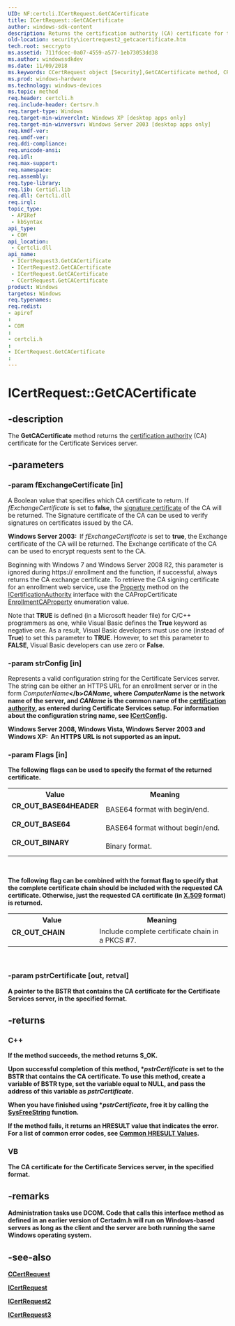 ```yaml
---
UID: NF:certcli.ICertRequest.GetCACertificate
title: ICertRequest::GetCACertificate
author: windows-sdk-content
description: Returns the certification authority (CA) certificate for the Certificate Services server.
old-location: security\icertrequest2_getcacertificate.htm
tech.root: seccrypto
ms.assetid: 711fdcec-0a07-4559-a577-1eb73053dd38
ms.author: windowssdkdev
ms.date: 11/09/2018
ms.keywords: CCertRequest object [Security],GetCACertificate method, CR_OUT_BASE64, CR_OUT_BASE64HEADER, CR_OUT_BINARY, CR_OUT_CHAIN, GetCACertificate, GetCACertificate method [Security], GetCACertificate method [Security],CCertRequest object, GetCACertificate method [Security],ICertRequest interface, GetCACertificate method [Security],ICertRequest2 interface, GetCACertificate method [Security],ICertRequest3 interface, ICertRequest interface [Security],GetCACertificate method, ICertRequest.GetCACertificate, ICertRequest2 interface [Security],GetCACertificate method, ICertRequest2::GetCACertificate, ICertRequest3 interface [Security],GetCACertificate method, ICertRequest3::GetCACertificate, ICertRequest::GetCACertificate, certcli/ICertRequest2::GetCACertificate, certcli/ICertRequest3::GetCACertificate, certcli/ICertRequest::GetCACertificate, security.icertrequest2_getcacertificate
ms.prod: windows-hardware
ms.technology: windows-devices
ms.topic: method
req.header: certcli.h
req.include-header: Certsrv.h
req.target-type: Windows
req.target-min-winverclnt: Windows XP [desktop apps only]
req.target-min-winversvr: Windows Server 2003 [desktop apps only]
req.kmdf-ver: 
req.umdf-ver: 
req.ddi-compliance: 
req.unicode-ansi: 
req.idl: 
req.max-support: 
req.namespace: 
req.assembly: 
req.type-library: 
req.lib: Certidl.lib
req.dll: Certcli.dll
req.irql: 
topic_type:
 - APIRef
 - kbSyntax
api_type:
 - COM
api_location:
 - Certcli.dll
api_name:
 - ICertRequest3.GetCACertificate
 - ICertRequest2.GetCACertificate
 - ICertRequest.GetCACertificate
 - CCertRequest.GetCACertificate
product: Windows
targetos: Windows
req.typenames: 
req.redist: 
- apiref
: 
- COM
: 
- certcli.h
: 
- ICertRequest.GetCACertificate
: 
---
```


# ICertRequest::GetCACertificate


## -description


The <b>GetCACertificate</b> method returns the <a href="https://msdn.microsoft.com/db46def4-bfdc-4801-a57d-d568e94a2dbb">certification authority</a> (CA) certificate for the Certificate Services server.


## -parameters




### -param fExchangeCertificate [in]

A Boolean value that specifies which CA certificate to return. If <i>fExchangeCertificate</i> is set to <b>false</b>, the <a href="https://msdn.microsoft.com/3e9d7672-2314-45c8-8178-5a0afcfd0c50">signature certificate</a> of the CA will be returned. The Signature certificate of the CA can be used to verify signatures on certificates issued by the CA.

<b>Windows Server 2003:  </b>If <i>fExchangeCertificate</i> is set to <b>true</b>, the Exchange certificate of the CA will be returned. The Exchange certificate of the CA can be used to encrypt requests sent to the CA.

Beginning with Windows 7 and Windows Server 2008 R2, this parameter is ignored during https:// enrollment and the function, if successful, always returns the CA exchange certificate. To retrieve the CA signing certificate for an enrollment web service, use the <a href="https://msdn.microsoft.com/4588891e-7be4-482a-bbad-c23759b06b1b">Property</a> method on the <a href="https://msdn.microsoft.com/ffd64396-a258-4cf5-aca1-a61102ecf313">ICertificationAuthority</a> interface with the CAPropCertificate <a href="https://msdn.microsoft.com/d4908ef0-aaf0-4396-9b89-cd7f3a9f6188">EnrollmentCAProperty</a> enumeration value.

Note that <b>TRUE</b> is defined (in a Microsoft header file) for C/C++ programmers as one, while  Visual Basic defines the <b>True</b> keyword as negative one. As a result, Visual Basic developers must use one (instead of <b>True</b>) to set this parameter to <b>TRUE</b>. However, to set this parameter to <b>FALSE</b>, Visual Basic developers can use zero or <b>False</b>.


### -param strConfig [in]

Represents a valid configuration string for the Certificate Services server. The string can be either an HTTPS URL for an enrollment server or in the form <i>ComputerName</i><b>\</b><i>CAName</i>, where <i>ComputerName</i> is the network name of the server, and <i>CAName</i> is the common name of the <a href="https://msdn.microsoft.com/db46def4-bfdc-4801-a57d-d568e94a2dbb">certification authority</a>, as entered during Certificate Services setup. For information about the configuration string name, see 
<a href="https://msdn.microsoft.com/92bece6a-73f0-47cf-8142-77e986448824">ICertConfig</a>.

<b>Windows Server 2008, Windows Vista, Windows Server 2003 and Windows XP:  </b>An HTTPS URL is not supported as an input.


### -param Flags [in]

The following flags can be used to specify the format of the returned certificate.



<table>
<tr>
<th>Value</th>
<th>Meaning</th>
</tr>
<tr>
<td width="40%"><a id="CR_OUT_BASE64HEADER"></a><a id="cr_out_base64header"></a><dl>
<dt><b>CR_OUT_BASE64HEADER</b></dt>
</dl>
</td>
<td width="60%">
BASE64 format with begin/end.

</td>
</tr>
<tr>
<td width="40%"><a id="CR_OUT_BASE64"></a><a id="cr_out_base64"></a><dl>
<dt><b>CR_OUT_BASE64</b></dt>
</dl>
</td>
<td width="60%">
BASE64 format without begin/end.

</td>
</tr>
<tr>
<td width="40%"><a id="CR_OUT_BINARY"></a><a id="cr_out_binary"></a><dl>
<dt><b>CR_OUT_BINARY</b></dt>
</dl>
</td>
<td width="60%">
Binary format.

</td>
</tr>
</table>
 


The following flag can be combined with the format flag to specify that the complete certificate chain should be included with the requested CA certificate. Otherwise, just the requested CA certificate (in <a href="https://msdn.microsoft.com/28dba6ef-939f-4789-9789-ee6e0fef0177">X.509</a> format) is returned.



<table>
<tr>
<th>Value</th>
<th>Meaning</th>
</tr>
<tr>
<td width="40%"><a id="CR_OUT_CHAIN"></a><a id="cr_out_chain"></a><dl>
<dt><b>CR_OUT_CHAIN</b></dt>
</dl>
</td>
<td width="60%">
Include complete certificate chain in a PKCS #7.

</td>
</tr>
</table>
 


### -param pstrCertificate [out, retval]

A pointer to the <b>BSTR</b> that contains the CA certificate for the Certificate Services server, in the specified format.


## -returns



<h3>C++</h3>
 If the method succeeds, the method returns S_OK.

Upon successful completion of this method, *<i>pstrCertificate</i> is set to the <b>BSTR</b> that contains the CA certificate. To use this method, create a variable of <b>BSTR</b> type, set the variable equal to <b>NULL</b>, and pass the address of this variable as <i>pstrCertificate</i>.

  When you have finished using *<i>pstrCertificate</i>, free it by calling the <a href="8f230ee3-5f6e-4cb9-a910-9c90b754dcd3">SysFreeString</a> function.

If the method fails, it returns an <b>HRESULT</b> value that indicates the error. For a list of common error codes, see <a href="https://msdn.microsoft.com/ce52efc3-92c7-40e4-ac49-0c54049e169f">Common HRESULT Values</a>.

<h3>VB</h3>
 The CA certificate for the Certificate Services server, in the specified format.




## -remarks



Administration tasks use DCOM. Code that calls this interface method as defined in an earlier version of Certadm.h will run on Windows-based servers as long as the client and the server are both running the same Windows operating system.




## -see-also




<a href="https://msdn.microsoft.com/2f371aa6-492e-41ba-8455-66e9d5f5da44">CCertRequest</a>



<a href="https://msdn.microsoft.com/2f371aa6-492e-41ba-8455-66e9d5f5da44">ICertRequest</a>



<a href="https://msdn.microsoft.com/8587a682-27a5-4f26-b4bb-7088e4e5d8d3">ICertRequest2</a>



<a href="https://msdn.microsoft.com/01de2ac0-4844-41a6-acef-e3e83b350393">ICertRequest3</a>
 

 

